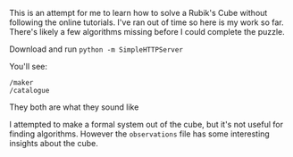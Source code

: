 This is an attempt for me to learn how to solve a Rubik's Cube without following the online
tutorials. I've ran out of time so here is my work so far. There's likely a few algorithms missing
before I could complete the puzzle.

Download and run `python -m SimpleHTTPServer`

You'll see:

    /maker
    /catalogue

They both are what they sound like

I attempted to make a formal system out of the cube, but it's not useful for finding algorithms.
However the `observations` file has some interesting insights about the cube.
